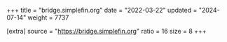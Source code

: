 +++
title = "bridge.simplefin.org"
date = "2022-03-22"
updated = "2024-07-14"
weight = 7737

[extra]
source = "https://bridge.simplefin.org"
ratio = 16
size = 8
+++
